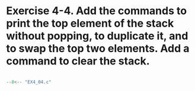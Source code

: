 # Exercise 4-4. Add the commands to print the top element of the stack without popping, to duplicate it, and to swap the top two elements. Add a command to clear the stack.

``` c

--8<-- "EX4_04.c"

```
